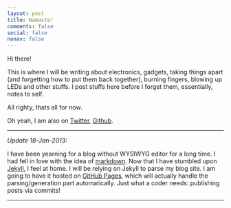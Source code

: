 ```yaml
---
layout: post
title: Namaste!
comments: false
social: false
nonav: false
---
```


Hi there!

This is where I will be writing about electronics, gadgets, taking things apart (and forgetting how to put them back together), burning fingers, blowing up LEDs and other stuffs. I post stuffs here before I forget them, essentially, notes to self.

All righty, thats all for now. 

Oh yeah, I am also on [Twitter](http://twitter.com/iprashanta), [Github](http://github.com/prashanta).

---

_Update 18-Jan-2013:_

I have been yearning for a blog without WYSIWYG editor for a long time. I had fell in love with the idea of [markdown](http://en.wikipedia.org/wiki/Markdown). Now that I have stumbled upon [Jekyll](http://jekyllrb.com/), I feel at home. I will be relying on Jekyll to parse my blog site. I am going to have it hosted on [GitHub Pages](http://pages.github.com), which will actually handle the parsing/generation part automatically. Just what a coder needs: publishing posts via commits!

---
